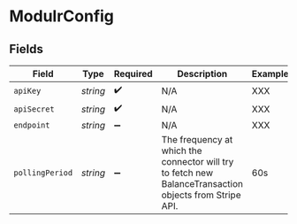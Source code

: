 # ModulrConfig


## Fields

| Field                                                                                                   | Type                                                                                                    | Required                                                                                                | Description                                                                                             | Example                                                                                                 |
| ------------------------------------------------------------------------------------------------------- | ------------------------------------------------------------------------------------------------------- | ------------------------------------------------------------------------------------------------------- | ------------------------------------------------------------------------------------------------------- | ------------------------------------------------------------------------------------------------------- |
| `apiKey`                                                                                                | *string*                                                                                                | :heavy_check_mark:                                                                                      | N/A                                                                                                     | XXX                                                                                                     |
| `apiSecret`                                                                                             | *string*                                                                                                | :heavy_check_mark:                                                                                      | N/A                                                                                                     | XXX                                                                                                     |
| `endpoint`                                                                                              | *string*                                                                                                | :heavy_minus_sign:                                                                                      | N/A                                                                                                     | XXX                                                                                                     |
| `pollingPeriod`                                                                                         | *string*                                                                                                | :heavy_minus_sign:                                                                                      | The frequency at which the connector will try to fetch new BalanceTransaction objects from Stripe API.<br/> | 60s                                                                                                     |